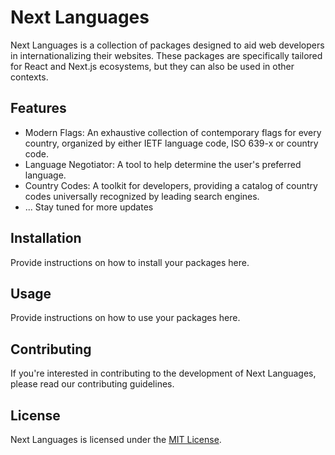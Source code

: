 # Next Languages

Next Languages is a collection of packages designed to aid web developers in internationalizing their websites. These packages are specifically tailored for React and Next.js ecosystems, but they can also be used in other contexts.

## Features

- Modern Flags: An exhaustive collection of contemporary flags for every country, organized by either IETF language code, ISO 639-x or country code.
- Language Negotiator: A tool to help determine the user's preferred language.
- Country Codes: A toolkit for developers, providing a catalog of country codes universally recognized by leading search engines.
- ... Stay tuned for more updates

## Installation

Provide instructions on how to install your packages here.

## Usage

Provide instructions on how to use your packages here.

## Contributing

If you're interested in contributing to the development of Next Languages, please read our contributing guidelines.

## License

Next Languages is licensed under the [MIT License](LICENSE).
